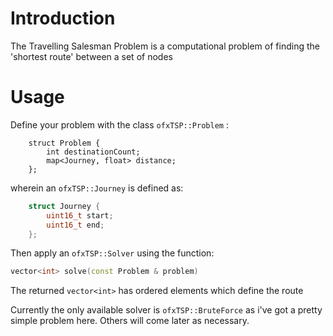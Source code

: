 # Introduction

The Travelling Salesman Problem is a computational problem of finding the 'shortest route' between a set of nodes

# Usage

Define your problem with the class `ofxTSP::Problem` :


```
	struct Problem {
		int destinationCount;
		map<Journey, float> distance;
	};
```

wherein an `ofxTSP::Journey` is defined as:


```c++
	struct Journey {
		uint16_t start;
		uint16_t end;
	};
```

Then apply an `ofxTSP::Solver` using the function:


```c++
vector<int> solve(const Problem & problem)
```

The returned `vector<int>` has ordered elements which define the route

Currently the only available solver is `ofxTSP::BruteForce` as i've got a pretty simple problem here. Others will come later as necessary.